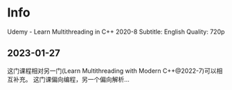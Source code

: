 # Info

Udemy - Learn Multithreading in C++ 2020-8
Subtitle: English
Quality: 720p

## 2023-01-27

这门课程相对另一门(Learn Multithreading with Modern C++@2022-7)可以相互补充。
这门课偏向编程，另一个偏向解析...

<!-- 暂时还没有开始学习 -->

